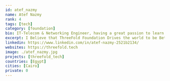 ```yaml
---
id: atef_nazmy
name: Atef Nazmy
rank: 4
tags: [tech]
category: [foundation]
bio: IT-Telecom & Networking Engineer, having a great passion to learn more about new technologies.
excerpt: I Believe that ThreeFold Foundation Drives the world to be Better and Greener.
linkedin: https://www.linkedin.com/in/atef-nazmy-2521b2134/
websites: https://threefold.tech
image: ./atef_nazmy.jpg
projects: [threefold_tech]
countries: [Egypt]
cities: [Cairo]
private: 0
---
```

